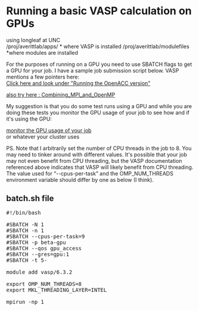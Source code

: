 # Running a basic VASP calculation on GPUs
using longleaf at UNC  
/proj/averittlab/apps/  * where VASP is installed 
/proj/averittlab/modulefiles  *where modules are installed

For the purposes of running on a GPU you need to use SBATCH flags to get a GPU for your job. I have a sample job submission script below. VASP mentions a few pointers here:   
[Click here and look under "Running the OpenACC version"](https://www.vasp.at/wiki/index.php/OpenACC_GPU_port_of_VASP )
  
[also try here : Combining_MPI_and_OpenMP](https://www.vasp.at/wiki/index.php/Combining_MPI_and_OpenMP )

My suggestion is that you do some test runs using a GPU and while you are doing these tests you monitor the GPU usage of your job to see how and if it's using the GPU:
 
[monitor the GPU usage of your job](https://help.rc.unc.edu/gpumonitor/)   
or whatever your cluster uses

PS. Note that I arbitrarily set the number of CPU threads in the job to 8. You may need to tinker around with different values. It's possible that your job may not even benefit from CPU threading, but the VASP documentation referenced above indicates that VASP will likely benefit from CPU threading. The value used for “--cpus-per-task” and the OMP_NUM_THREADS environment variable should differ by one as below (I think).

## batch.sh file 

<pre>
#!/bin/bash

#SBATCH -N 1
#SBATCH -n 1
#SBATCH --cpus-per-task=9
#SBATCH -p beta-gpu
#SBATCH --qos gpu_access
#SBATCH --gres=gpu:1
#SBATCH -t 5-
 
module add vasp/6.3.2
 
export OMP_NUM_THREADS=8
export MKL_THREADING_LAYER=INTEL
 
mpirun -np 1 <your-vasp-executable>
</pre>




